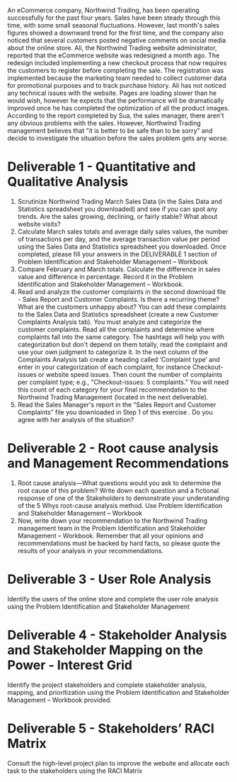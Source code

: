 An eCommerce company, Northwind Trading, has been operating successfully for the past four years. Sales have been steady through this time, with some small seasonal fluctuations. However, last month's sales figures showed a downward trend for the first time, and the company also noticed that several customers posted negative comments on social media about the online store. 
Ali, the Northwind Trading website administrator, reported that the eCommerce website was redesigned a month ago. The redesign included implementing a new checkout process that now requires the customers to register before completing the sale. The registration was implemented because the marketing team needed to collect customer data for promotional purposes and to track purchase history. Ali has not noticed any technical issues with the website. Pages are loading slower than he would wish, however he expects that the performance will be dramatically improved once he has completed the optimization of all the product images. 
According to the report completed by Sua, the sales manager, there aren't any obvious problems with the sales. However,  Northwind Trading management believes that "it is better to be safe than to be sorry" and decide to investigate the situation before the sales problem gets any worse.
# Deliverable 1 - Quantitative and Qualitative Analysis 
 1) Scrutinize Northwind Trading March Sales Data (in the Sales Data and Statistics spreadsheet you downloaded)  and see if you can spot any trends. Are the sales growing, declining, or fairly stable? What about website visits?
2) Calculate March sales totals and average daily sales values, the number of transactions per day, and the average transaction value per period using the Sales Data and Statistics spreadsheet you downloaded. Once completed, please fill your answers in the DELIVERABLE 1 section of  Problem Identification and Stakeholder Management – Workbook
3) Compare February and March totals. Calculate the difference in sales value and difference in percentage. Record it in the Problem Identification and Stakeholder Management – Workbook.
4) Read and analyze the customer complaints in the second download file - Sales Report and Customer Complaints. Is there a recurring theme? What are the customers unhappy about? You can add these complaints to the Sales Data and Statistics spreadsheet (create a new Customer Complaints Analysis tab). You must analyze and categorize the customer complaints. Read all the complaints and determine where complaints fall into the same category. The hashtags will help you with categorization but don't depend on them totally, read the complaint and use your own judgment to categorize it.  In the next column of the Complaints Analysis tab create a heading called ‘Complaint type’ and enter in your categorization of each complaint, for instance Checkout-issues or website speed issues. Then count the number of complaints per complaint type; e.g., "Checkout-issues:  5 complaints.” You will need this count of each category for your final recommendation to the Northwind Trading Management (located in the next deliverable).
5) Read the Sales Manager's report in the “Sales Report and Customer Complaints” file you downloaded in Step 1 of this exercise . Do you agree with her analysis of the situation?
# Deliverable 2 - Root cause analysis and Management Recommendations
1) Root cause analysis—What questions would you ask to determine the root cause of this problem? Write down each question and a fictional response of one of the Stakeholders to demonstrate your understanding of the 5 Whys root-cause analysis method. Use Problem Identification and Stakeholder Management – Workbook
2) Now, write down your recommendation to the Northwind Trading management team in the Problem Identification and Stakeholder Management – Workbook. Remember that all your opinions and recommendations must be backed by hard facts, so please quote the results of your analysis in your recommendations.
# Deliverable 3 - User Role Analysis
Identify the users of the online store and complete the user role analysis using the Problem Identification and Stakeholder Management 
# Deliverable 4 - Stakeholder Analysis and Stakeholder Mapping on the Power - Interest Grid
Identify the project stakeholders and complete stakeholder analysis, mapping, and prioritization using the Problem Identification and Stakeholder Management – Workbook  provided. 
# Deliverable 5 - Stakeholders’ RACI Matrix
Consult the high-level project plan to improve the website and allocate each task to the stakeholders using the RACI Matrix

